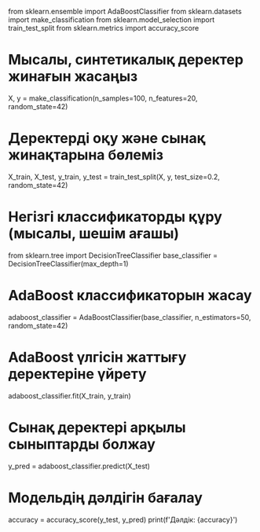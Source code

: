 from sklearn.ensemble import AdaBoostClassifier
from sklearn.datasets import make_classification
from sklearn.model_selection import train_test_split
from sklearn.metrics import accuracy_score

# Мысалы, синтетикалық деректер жинағын жасаңыз
X, y = make_classification(n_samples=100, n_features=20, random_state=42)

# Деректерді оқу және сынақ жинақтарына бөлеміз
X_train, X_test, y_train, y_test = train_test_split(X, y, test_size=0.2, random_state=42)

# Негізгі классификаторды құру (мысалы, шешім ағашы)
from sklearn.tree import DecisionTreeClassifier
base_classifier = DecisionTreeClassifier(max_depth=1)

# AdaBoost классификаторын жасау
adaboost_classifier = AdaBoostClassifier(base_classifier, n_estimators=50, random_state=42)

# AdaBoost үлгісін жаттығу деректеріне үйрету
adaboost_classifier.fit(X_train, y_train)

# Сынақ деректері арқылы сыныптарды болжау
y_pred = adaboost_classifier.predict(X_test)

# Модельдің дәлдігін бағалау
accuracy = accuracy_score(y_test, y_pred)
print(f'Дәлдік: {accuracy}')

